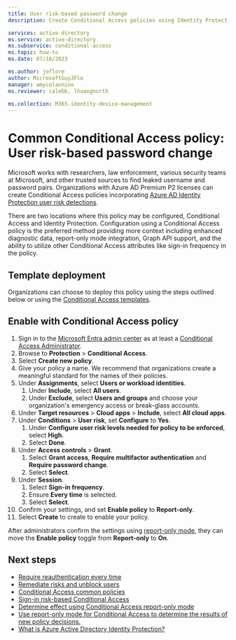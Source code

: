 ```yaml
---
title: User risk-based password change
description: Create Conditional Access policies using Identity Protection user risk

services: active-directory
ms.service: active-directory
ms.subservice: conditional-access
ms.topic: how-to
ms.date: 07/18/2023

ms.author: joflore
author: MicrosoftGuyJFlo
manager: amycolannino
ms.reviewer: calebb, lhuangnorth

ms.collection: M365-identity-device-management
---
```

# Common Conditional Access policy: User risk-based password change

Microsoft works with researchers, law enforcement, various security teams at Microsoft, and other trusted sources to find leaked username and password pairs. Organizations with Azure AD Premium P2 licenses can create Conditional Access policies incorporating [Azure AD Identity Protection user risk detections](../identity-protection/concept-identity-protection-risks.md). 

There are two locations where this policy may be configured, Conditional Access and Identity Protection. Configuration using a Conditional Access policy is the preferred method providing more context including enhanced diagnostic data, report-only mode integration, Graph API support, and the ability to utilize other Conditional Access attributes like sign-in frequency in the policy.

## Template deployment

Organizations can choose to deploy this policy using the steps outlined below or using the [Conditional Access templates](concept-conditional-access-policy-common.md#conditional-access-templates). 

## Enable with Conditional Access policy

1. Sign in to the [Microsoft Entra admin center](https://entra.microsoft.com) as at least a [Conditional Access Administrator](../roles/permissions-reference.md#conditional-access-administrator).
1. Browse to **Protection** > **Conditional Access**.
1. Select **Create new policy**.
1. Give your policy a name. We recommend that organizations create a meaningful standard for the names of their policies.
1. Under **Assignments**, select **Users or workload identities**.
   1. Under **Include**, select **All users**.
   1. Under **Exclude**, select **Users and groups** and choose your organization's emergency access or break-glass accounts. 
1. Under **Target resources** > **Cloud apps** > **Include**, select **All cloud apps**.
1. Under **Conditions** > **User risk**, set **Configure** to **Yes**. 
   1. Under **Configure user risk levels needed for policy to be enforced**, select **High**.
   1. Select **Done**.
1. Under **Access controls** > **Grant**.
   1. Select **Grant access**, **Require multifactor authentication** and **Require password change**.
   1. Select **Select**.
1. Under **Session**.
   1. Select **Sign-in frequency**.
   1. Ensure **Every time** is selected.
   1. Select **Select**.
1. Confirm your settings, and set **Enable policy** to **Report-only**.
1. Select **Create** to create to enable your policy.

After administrators confirm the settings using [report-only mode](howto-conditional-access-insights-reporting.md), they can move the **Enable policy** toggle from **Report-only** to **On**.

## Next steps

- [Require reauthentication every time](../conditional-access/howto-conditional-access-session-lifetime.md#require-reauthentication-every-time)
- [Remediate risks and unblock users](../identity-protection/howto-identity-protection-remediate-unblock.md)
- [Conditional Access common policies](concept-conditional-access-policy-common.md)
- [Sign-in risk-based Conditional Access](howto-conditional-access-policy-risk.md)
- [Determine effect using Conditional Access report-only mode](howto-conditional-access-insights-reporting.md)
- [Use report-only mode for Conditional Access to determine the results of new policy decisions.](concept-conditional-access-report-only.md)
- [What is Azure Active Directory Identity Protection?](../identity-protection/overview-identity-protection.md)
